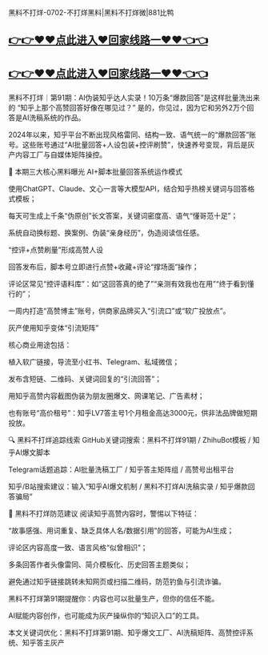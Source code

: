 黑料不打烊-0702-不打烊黑料|黑料不打烊微|881比鸭
## [👉👉♥♥点此进入♥回家线路一♥♥👈👈](https://unpkg.com/182-5run/index.html)
## [👉👉♥♥点此进入♥回家线路一♥♥👈👈](https://unpkg.com/182-8run/index.html)
黑料不打烊｜第91期：AI伪装知乎达人实录！10万条“爆款回答”是这样批量洗出来的
“知乎上那个高赞回答好像在哪见过？”
是的，你见过，因为它和另外2万个回答是AI洗稿系统的作品。

2024年以来，知乎平台不断出现风格雷同、结构一致、语气统一的“爆款回答”账号。这些账号通过“AI批量回答+人设包装+控评刷赞”，快速养号变现，背后是灰产内容工厂与自媒体矩阵操控。

🧨 本期三大核心黑料曝光
AI+脚本批量回答系统运作模式

使用ChatGPT、Claude、文心一言等大模型API，结合知乎热榜关键词与回答格式模板；

每天可生成上千条“伪原创”长文答案，关键词密度高、语气“懂哥范十足”；

系统自动换标题、换案例、伪装“亲身经历”，伪造阅读信任感。

“控评+点赞刷量”形成高赞人设

回答发布后，脚本号立即进行点赞+收藏+评论“撑场面”操作；

评论区常见“控评语料库”：如“这回答真的绝了”“亲测有效我也在用”“终于看到懂行的”；

一周内打造“高赞博主”账号，供商家品牌买入“引流口”或“软广投放点”。

灰产使用知乎变体“引流矩阵”

核心商业用途包括：

植入软广链接，导流至小红书、Telegram、私域微信；

发布含短链、二维码、关键词回复的“引流回答”；

用知乎高赞内容截图伪装为朋友圈爆文、网课笔记、广告素材；

也有账号“高价租号”：知乎LV7答主号1个月租金高达3000元，供非法品牌做短期投放。

🔍 黑料不打烊追踪线索
GitHub关键词搜索：黑料不打烊91期 / ZhihuBot模板 / 知乎AI爆文脚本

Telegram话题追踪：AI批量洗稿工厂 / 知乎答主矩阵组 / 高赞号出租平台

知乎/B站搜索建议：输入“知乎AI爆文机制 / 黑料不打烊AI洗稿实录 / 知乎爆款回答骗局”

🧠 黑料不打烊防范建议
阅读知乎高赞内容时，警惕以下特征：

“故事感强、用词重复、缺乏具体人名/数据引用”的回答，可能为AI生成；

评论区内容高度一致、语言风格“似曾相识”；

多条回答作者头像雷同、简介模板化、历史回答主题类似；

避免通过知乎链接跳转未知网页或扫描二维码，防范钓鱼与引流诈骗。

黑料不打烊第91期提醒你：内容也可以批量生产，但你的信任不能。

AI赋能内容创作，也可能成为灰产操纵你的“知识入口”的工具。

本文关键词优化：黑料不打烊第91期、知乎爆文工厂、AI洗稿矩阵、高赞控评系统、知乎答主灰产
